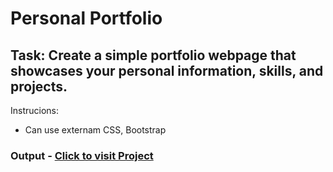 # Personal Portfolio

## Task: Create a simple portfolio webpage that showcases your personal information, skills, and projects.

Instrucions: 
- Can use externam CSS, Bootstrap


### Output - [Click to visit Project](https://ravi-patel57144.github.io/Cybercom/PortFolio)
